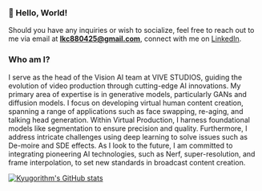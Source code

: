 ### 🚀 Hello, World!
Should you have any inquiries or wish to socialize, feel free to reach out to me via email at **lkc880425@gmail.com**, connect with me on [LinkedIn](https://www.linkedin.com/in/kyuchul-lee-3a919611a).

### Who am I?
I serve as the head of the Vision AI team at VIVE STUDIOS, guiding the evolution of video production through cutting-edge AI innovations. My primary area of expertise is in generative models, particularly GANs and diffusion models. I focus on developing virtual human content creation, spanning a range of applications such as face swapping, re-aging, and talking head generation. Within Virtual Production, I harness foundational models like segmentation to ensure precision and quality. Furthermore, I address intricate challenges using deep learning to solve issues such as De-moire and SDE effects. As I look to the future, I am committed to integrating pioneering AI technologies, such as Nerf, super-resolution, and frame interpolation, to set new standards in broadcast content creation.

[![Kyugorithm's GitHub stats](https://github-readme-stats.vercel.app/api?username=kyugorithm&show_icons=true&theme=radical)](https://github.com/kyugorithm/github-readme-stats&theme=dark)
